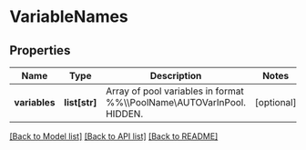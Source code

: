 # VariableNames

## Properties
Name | Type | Description | Notes
------------ | ------------- | ------------- | -------------
**variables** | **list[str]** | Array of pool variables in format %%\\\\PoolName\\AUTOVarInPool. HIDDEN. | [optional] 

[[Back to Model list]](../README.md#documentation-for-models) [[Back to API list]](../README.md#documentation-for-api-endpoints) [[Back to README]](../README.md)


